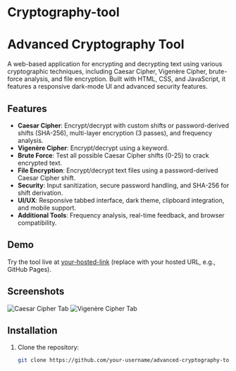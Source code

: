 # Cryptography-tool
# Advanced Cryptography Tool

A web-based application for encrypting and decrypting text using various cryptographic techniques, including Caesar Cipher, Vigenère Cipher, brute-force analysis, and file encryption. Built with HTML, CSS, and JavaScript, it features a responsive dark-mode UI and advanced security features.

## Features

- **Caesar Cipher**: Encrypt/decrypt with custom shifts or password-derived shifts (SHA-256), multi-layer encryption (3 passes), and frequency analysis.
- **Vigenère Cipher**: Encrypt/decrypt using a keyword.
- **Brute Force**: Test all possible Caesar Cipher shifts (0-25) to crack encrypted text.
- **File Encryption**: Encrypt/decrypt text files using a password-derived Caesar Cipher shift.
- **Security**: Input sanitization, secure password handling, and SHA-256 for shift derivation.
- **UI/UX**: Responsive tabbed interface, dark theme, clipboard integration, and mobile support.
- **Additional Tools**: Frequency analysis, real-time feedback, and browser compatibility.

## Demo

Try the tool live at [your-hosted-link](#) (replace with your hosted URL, e.g., GitHub Pages).

## Screenshots

![Caesar Cipher Tab](screenshots/caesar.png)
![Vigenère Cipher Tab](screenshots/vigenere.png)

## Installation

1. Clone the repository:
   ```bash
   git clone https://github.com/your-username/advanced-cryptography-tool.git
